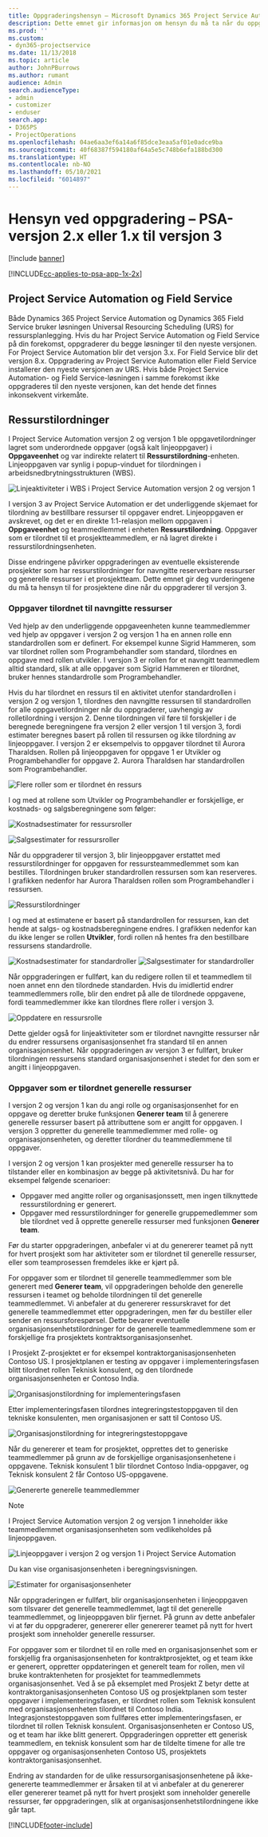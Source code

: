 ```yaml
---
title: Oppgraderingshensyn – Microsoft Dynamics 365 Project Service Automation, versjon 2.x eller 1.x til versjon 3
description: Dette emnet gir informasjon om hensyn du må ta når du oppgraderer fra Project Service Automation versjon 2.x eller 1.x til versjon 3.
ms.prod: ''
ms.custom:
- dyn365-projectservice
ms.date: 11/13/2018
ms.topic: article
author: JohnPBurrows
ms.author: rumant
audience: Admin
search.audienceType:
- admin
- customizer
- enduser
search.app:
- D365PS
- ProjectOperations
ms.openlocfilehash: 04ae6aa3ef6a14a6f85dce3eaa5af01e0adce9ba
ms.sourcegitcommit: 40f68387f594180af64a5e5c748b6efa188bd300
ms.translationtype: HT
ms.contentlocale: nb-NO
ms.lasthandoff: 05/10/2021
ms.locfileid: "6014897"
---
```

# <a name="upgrade-considerations---psa-version-2x-or-1x-to-version-3"></a>Hensyn ved oppgradering – PSA-versjon 2.x eller 1.x til versjon 3

[!include [banner](../includes/psa-now-project-operations.md)]

[!INCLUDE[cc-applies-to-psa-app-1x-2x](../includes/cc-applies-to-psa-app-1x-2x.md)]

## <a name="project-service-automation-and-field-service"></a>Project Service Automation og Field Service
Både Dynamics 365 Project Service Automation og Dynamics 365 Field Service bruker løsningen Universal Resourcing Scheduling (URS) for ressursplanlegging. Hvis du har Project Service Automation og Field Service på din forekomst, oppgraderer du begge løsninger til den nyeste versjonen. For Project Service Automation blir det versjon 3.x. For Field Service blir det versjon 8.x. Oppgradering av Project Service Automation eller Field Service installerer den nyeste versjonen av URS. Hvis både Project Service Automation- og Field Service-løsningen i samme forekomst ikke oppgraderes til den nyeste versjonen, kan det hende det finnes inkonsekvent virkemåte.

## <a name="resource-assignments"></a>Ressurstilordninger
I Project Service Automation versjon 2 og versjon 1 ble oppgavetilordninger lagret som underordnede oppgaver (også kalt linjeoppgaver) i **Oppgaveenhet** og var indirekte relatert til **Ressurstilordning**-enheten. Linjeoppgaven var synlig i popup-vinduet for tilordningen i arbeidsnedbrytningsstrukturen (WBS).

![Linjeaktiviteter i WBS i Project Service Automation versjon 2 og versjon 1](media/upgrade-line-task-01.png)

I versjon 3 av Project Service Automation er det underliggende skjemaet for tilordning av bestillbare ressurser til oppgaver endret. Linjeoppgaven er avskrevet, og det er en direkte 1:1-relasjon mellom oppgaven i **Oppgaveenhet** og teammedlemmet i enheten **Ressurstilordning**. Oppgaver som er tilordnet til et prosjektteammedlem, er nå lagret direkte i ressurstilordningsenheten.  

Disse endringene påvirker oppgraderingen av eventuelle eksisterende prosjekter som har ressurstilordninger for navngitte reserverbare ressurser og generelle ressurser i et prosjektteam. Dette emnet gir deg vurderingene du må ta hensyn til for prosjektene dine når du oppgraderer til versjon 3. 

### <a name="tasks-assigned-to-named-resources"></a>Oppgaver tilordnet til navngitte ressurser
Ved hjelp av den underliggende oppgaveenheten kunne teammedlemmer ved hjelp av oppgaver i versjon 2 og versjon 1 ha en annen rolle enn standardrollen som er definert. For eksempel kunne Sigrid Hammeren, som var tilordnet rollen som Programbehandler som standard, tilordnes en oppgave med rollen utvikler. I versjon 3 er rollen for et navngitt teammedlem alltid standard, slik at alle oppgaver som Sigrid Hammeren er tilordnet, bruker hennes standardrolle som Programbehandler.

Hvis du har tilordnet en ressurs til en aktivitet utenfor standardrollen i versjon 2 og versjon 1, tilordnes den navngitte ressursen til standardrollen for alle oppgavetilordninger når du oppgraderer, uavhengig av rolletilordning i versjon 2. Denne tilordningen vil føre til forskjeller i de beregnede beregningene fra versjon 2 eller versjon 1 til versjon 3, fordi estimater beregnes basert på rollen til ressursen og ikke tilordning av linjeoppgaver. I versjon 2 er eksempelvis to oppgaver tilordnet til Aurora Tharaldsen. Rollen på linjeoppgaven for oppgave 1 er Utvikler og Programbehandler for oppgave 2. Aurora Tharaldsen har standardrollen som Programbehandler.

![Flere roller som er tilordnet én ressurs](media/upgrade-multiple-roles-02.png)

I og med at rollene som Utvikler og Programbehandler er forskjellige, er kostnads- og salgsberegningene som følger:

![Kostnadsestimater for ressursroller](media/upggrade-cost-estimates-03.png)

![Salgsestimater for ressursroller](media/upgrade-sales-estimates-04.png)

Når du oppgraderer til versjon 3, blir linjeoppgaver erstattet med ressurstilordninger for oppgaven for ressursteammedlemmet som kan bestilles. Tilordningen bruker standardrollen ressursen som kan reserveres. I grafikken nedenfor har Aurora Tharaldsen rollen som Programbehandler i ressursen.

![Ressurstilordninger](media/resource-assignment-v2-05.png)

I og med at estimatene er basert på standardrollen for ressursen, kan det hende at salgs- og kostnadsberegningene endres. I grafikken nedenfor kan du ikke lenger se rollen **Utvikler**, fordi rollen nå hentes fra den bestillbare ressursens standardrolle.

![Kostnadsestimater for standardroller](media/resource-assignment-cost-estimate-06.png)
![Salgsestimater for standardroller](media/resource-assignment-sales-estimate-07.png)

Når oppgraderingen er fullført, kan du redigere rollen til et teammedlem til noen annet enn den tilordnede standarden. Hvis du imidlertid endrer teammedlemmers rolle, blir den endret på alle de tilordnede oppgavene, fordi teammedlemmer ikke kan tilordnes flere roller i versjon 3.

![Oppdatere en ressursrolle](media/resource-role-assignment-08.png)

Dette gjelder også for linjeaktiviteter som er tilordnet navngitte ressurser når du endrer ressursens organisasjonsenhet fra standard til en annen organisasjonsenhet. Når oppgraderingen av versjon 3 er fullført, bruker tilordningen ressursens standard organisasjonsenhet i stedet for den som er angitt i linjeoppgaven.

### <a name="tasks-assigned-to-generic-resources"></a>Oppgaver som er tilordnet generelle ressurser
I versjon 2 og versjon 1 kan du angi rolle og organisasjonsenhet for en oppgave og deretter bruke funksjonen **Generer team** til å generere generelle ressurser basert på attributtene som er angitt for oppgaven. I versjon 3 oppretter du generelle teammedlemmer med rolle- og organisasjonsenheten, og deretter tilordner du teammedlemmene til oppgaver.

I versjon 2 og versjon 1 kan prosjekter med generelle ressurser ha to tilstander eller en kombinasjon av begge på aktivitetsnivå. Du har for eksempel følgende scenarioer:

- Oppgaver med angitte roller og organisasjonssett, men ingen tilknyttede ressurstilordning er generert.
- Oppgaver med ressurstilordninger for generelle gruppemedlemmer som ble tilordnet ved å opprette generelle ressurser med funksjonen **Generer team**.

Før du starter oppgraderingen, anbefaler vi at du genererer teamet på nytt for hvert prosjekt som har aktiviteter som er tilordnet til generelle ressurser, eller som teamprosessen fremdeles ikke er kjørt på.

For oppgaver som er tilordnet til generelle teammedlemmer som ble generert med **Generer team**, vil oppgraderingen beholde den generelle ressursen i teamet og beholde tilordningen til det generelle teammedlemmet. Vi anbefaler at du genererer ressurskravet for det generelle teammedlemmet etter oppgraderingen, men før du bestiller eller sender en ressursforespørsel. Dette bevarer eventuelle organisasjonsenhetstilordninger for de generelle teammedlemmene som er forskjellige fra prosjektets kontraktsorganisasjonsenhet.

I Prosjekt Z-prosjektet er for eksempel kontraktorganisasjonsenheten Contoso US. I prosjektplanen er testing av oppgaver i implementeringsfasen blitt tilordnet rollen Teknisk konsulent, og den tilordnede organisasjonsenheten er Contoso India.

![Organisasjonstilordning for implementeringsfasen](media/org-unit-assignment-09.png)

Etter implementeringsfasen tilordnes integreringstestoppgaven til den tekniske konsulenten, men organisasjonen er satt til Contoso US.  

![Organisasjonstilordning for integreringstestoppgave](media/org-unit-generate-team-10.png)

Når du genererer et team for prosjektet, opprettes det to generiske teammedlemmer på grunn av de forskjellige organisasjonsenhetene i oppgavene. Teknisk konsulent 1 blir tilordnet Contoso India-oppgaver, og Teknisk konsulent 2 får Contoso US-oppgavene.  

![Genererte generelle teammedlemmer](media/org-unit-assignments-multiple-resources-11.png)

> [!NOTE]
> I Project Service Automation versjon 2 og versjon 1 inneholder ikke teammedlemmet organisasjonsenheten som vedlikeholdes på linjeoppgaven.

![Linjeoppgaver i versjon 2 og versjon 1 i Project Service Automation](media/line-tasks-12.png)

Du kan vise organisasjonsenheten i beregningsvisningen. 

![Estimater for organisasjonsenheter](media/org-unit-estimates-view-13.png)
 
Når oppgraderingen er fullført, blir organisasjonsenheten i linjeoppgaven som tilsvarer det generelle teammedlemmet, lagt til det generelle teammedlemmet, og linjeoppgaven blir fjernet. På grunn av dette anbefaler vi at før du oppgraderer, genererer eller genererer teamet på nytt for hvert prosjekt som inneholder generelle ressurser.

For oppgaver som er tilordnet til en rolle med en organisasjonsenhet som er forskjellig fra organisasjonsenheten for kontraktprosjektet, og et team ikke er generert, oppretter oppdateringen et generelt team for rollen, men vil bruke kontraktenheten for prosjektet for teammedlemmets organisasjonsenhet. Ved å se på eksemplet med Prosjekt Z betyr dette at kontraktorganisasjonsenheten Contoso US og prosjektplanen som tester oppgaver i implementeringsfasen, er tilordnet rollen som Teknisk konsulent med organisasjonsenheten tilordnet til Contoso India. Integrasjonstestoppgaven som fullføres etter implementeringsfasen, er tilordnet til rollen Teknisk konsulent. Organisasjonsenheten er Contoso US, og et team har ikke blitt generert. Oppgraderingen oppretter ett generisk teammedlem, en teknisk konsulent som har de tildelte timene for alle tre oppgaver og organisasjonsenheten Contoso US, prosjektets kontraktorganisasjonsenhet.   
 
Endring av standarden for de ulike ressursorganisasjonsenhetene på ikke-genererte teammedlemmer er årsaken til at vi anbefaler at du genererer eller genererer teamet på nytt for hvert prosjekt som inneholder generelle ressurser, før oppgraderingen, slik at organisasjonsenhetstilordningene ikke går tapt.



[!INCLUDE[footer-include](../includes/footer-banner.md)]
